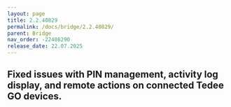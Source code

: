 ```yaml
---
layout: page
title: 2.2.40829
permalink: /docs/bridge/2.2.40829/
parent: Bridge
nav_order: -22408290
release_date: 22.07.2025
---
```


## Fixed issues with PIN management, activity log display, and remote actions on connected Tedee GO devices.
